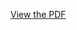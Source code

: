 [View the PDF](https://github.com/SrikanthBonkuri/AI-project1-searchStrageties/blob/master/Project%201%20-%20Search-1.pdf)
